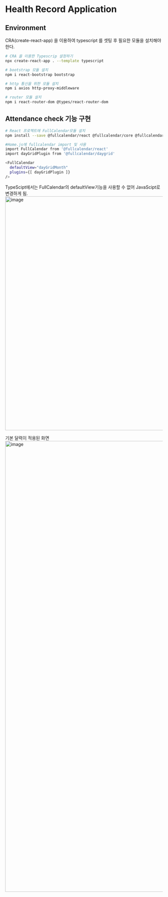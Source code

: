 # Health Record Application

## Environment

CRA(create-react-app) 을 이용하여 typescript 를 셋팅 후 필요한 모듈을 설치해야 한다. 

```sh
# CRA 을 이용한 Typescrip 설정하기
npx create-react-app . --template typescript

# bootstrap 모듈 설치
npm i react-bootstrap bootstrap

# http 통신을 위한 모듈 설치
npm i axios http-proxy-middleware

# router 모듈 설치
npm i react-router-dom @types/react-router-dom

```

## Attendance check 기능 구현

```sh
# React 프로젝트에 FullCalendar모듈 설치
npm install --save @fullcalendar/react @fullcalendar/core @fullcalendar/daygrid @fullcalendar/interaction

```

```sh
#Home.js에 fullcalendar import 및 사용
import FullCalendar from '@fullcalendar/react'
import dayGridPlugin from '@fullcalendar/daygrid'

<FullCalendar 
  defaultView="dayGridMonth" 
  plugins={[ dayGridPlugin ]}
/>

```
TypeScipt에서는 FullCalendar의 defaultView기능을 사용할 수 없어 JavaScipt로 변경하게 됨.
<img width="746" alt="image" src="https://user-images.githubusercontent.com/104338516/173835478-6694d745-d4b1-4bdb-ae38-49605c4d81ff.png">

기본 달력이 적용된 화면
<img width="1438" alt="image" src="https://user-images.githubusercontent.com/104338516/173836625-bb5e8df4-ce87-4b57-950b-e3cd2b51180e.png">
